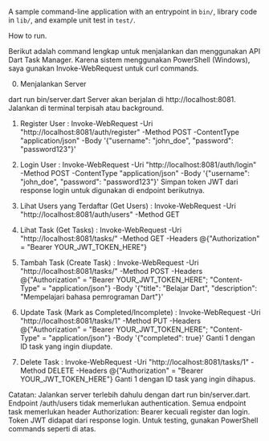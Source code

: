 A sample command-line application with an entrypoint in `bin/`, library code
in `lib/`, and example unit test in `test/`.

How to run.

Berikut adalah command lengkap untuk menjalankan dan menggunakan API Dart Task Manager. Karena sistem menggunakan PowerShell (Windows), saya gunakan Invoke-WebRequest untuk curl commands.

0. Menjalankan Server

dart run bin/server.dart
Server akan berjalan di http://localhost:8081. Jalankan di terminal terpisah atau background.

1. Register User : 
Invoke-WebRequest -Uri "http://localhost:8081/auth/register" -Method POST -ContentType "application/json" -Body '{"username": "john_doe", "password": "password123"}'

2. Login User : 
Invoke-WebRequest -Uri "http://localhost:8081/auth/login" -Method POST -ContentType "application/json" -Body '{"username": "john_doe", "password": "password123"}'
Simpan token JWT dari response login untuk digunakan di endpoint berikutnya.

3. Lihat Users yang Terdaftar (Get Users) : 
Invoke-WebRequest -Uri "http://localhost:8081/auth/users" -Method GET

4. Lihat Task (Get Tasks) : 
Invoke-WebRequest -Uri "http://localhost:8081/tasks/" -Method GET -Headers @{"Authorization" = "Bearer YOUR_JWT_TOKEN_HERE"}

5. Tambah Task (Create Task) : 
Invoke-WebRequest -Uri "http://localhost:8081/tasks/" -Method POST -Headers @{"Authorization" = "Bearer YOUR_JWT_TOKEN_HERE"; "Content-Type" = "application/json"} -Body '{"title": "Belajar Dart", "description": "Mempelajari bahasa pemrograman Dart"}'

6. Update Task (Mark as Completed/Incomplete) : 
Invoke-WebRequest -Uri "http://localhost:8081/tasks/1" -Method PUT -Headers @{"Authorization" = "Bearer YOUR_JWT_TOKEN_HERE"; "Content-Type" = "application/json"} -Body '{"completed": true}'
Ganti 1 dengan ID task yang ingin diupdate.

7. Delete Task : 
Invoke-WebRequest -Uri "http://localhost:8081/tasks/1" -Method DELETE -Headers @{"Authorization" = "Bearer YOUR_JWT_TOKEN_HERE"}
Ganti 1 dengan ID task yang ingin dihapus.

Catatan:
Jalankan server terlebih dahulu dengan dart run bin/server.dart.
Endpoint /auth/users tidak memerlukan authentication.
Semua endpoint task memerlukan header Authorization: Bearer <token> kecuali register dan login.
Token JWT didapat dari response login.
Untuk testing, gunakan PowerShell commands seperti di atas.
